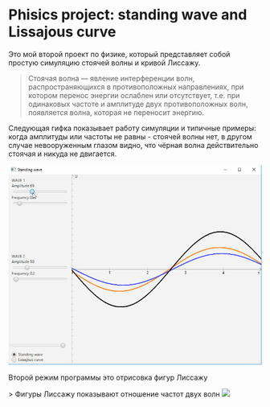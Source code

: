 # Phisics project: standing wave and Lissajous curve
<p>Это мой второй проект по физике, который представляет собой простую симуляцию стоячей волны и кривой Лиссажу.</p>

> Стоячая волна — явление интерференции волн, распространяющихся в противоположных направлениях, при котором перенос энергии ослаблен или отсутствует, т.е. при одинаковых частоте и амплитуде двух противоположных волн, появляется волна, которая не переносит энергию.

<p>Следующая гифка показывает работу симуляции и типичные примеры: когда амплитуды или частоты не равны - стоячей волны нет, в другом случае невооруженным глазом видно, что чёрная волна действительно стоячая и никуда не двигается.</p>
<img src="https://github.com/valentinp17/Phisics-project-n-body-problem/blob/master/images/demo1.gif">
<p>Второй режим программы это отрисовка фигур Лиссажу</p>
> Фигуры Лиссажу показывают отношение частот двух волн
<img src="https://github.com/valentinp17/Phisics-project-n-body-problem/blob/master/images/demo2.gif">
